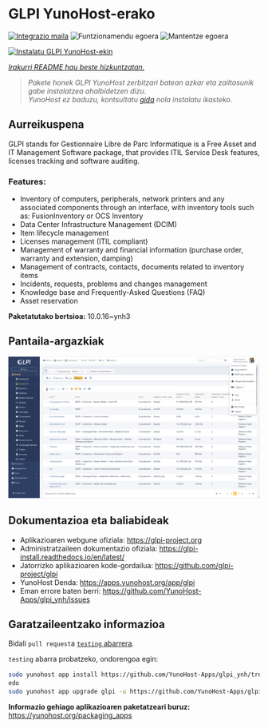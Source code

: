 <!--
Ohart ongi: README hau automatikoki sortu da <https://github.com/YunoHost/apps/tree/master/tools/readme_generator>ri esker
EZ editatu eskuz.
-->

# GLPI YunoHost-erako

[![Integrazio maila](https://dash.yunohost.org/integration/glpi.svg)](https://ci-apps.yunohost.org/ci/apps/glpi/) ![Funtzionamendu egoera](https://ci-apps.yunohost.org/ci/badges/glpi.status.svg) ![Mantentze egoera](https://ci-apps.yunohost.org/ci/badges/glpi.maintain.svg)

[![Instalatu GLPI YunoHost-ekin](https://install-app.yunohost.org/install-with-yunohost.svg)](https://install-app.yunohost.org/?app=glpi)

*[Irakurri README hau beste hizkuntzatan.](./ALL_README.md)*

> *Pakete honek GLPI YunoHost zerbitzari batean azkar eta zailtasunik gabe instalatzea ahalbidetzen dizu.*  
> *YunoHost ez baduzu, kontsultatu [gida](https://yunohost.org/install) nola instalatu ikasteko.*

## Aurreikuspena

GLPI stands for Gestionnaire Libre de Parc Informatique is a Free Asset and IT Management Software package, that provides ITIL Service Desk features, licenses tracking and software auditing.

### Features:

- Inventory of computers, peripherals, network printers and any associated components through an interface, with inventory tools such as: FusionInventory or OCS Inventory
- Data Center Infrastructure Management (DCIM)
- Item lifecycle management
- Licenses management (ITIL compliant)
- Management of warranty and financial information (purchase order, warranty and extension, damping)
- Management of contracts, contacts, documents related to inventory items
- Incidents, requests, problems and changes management
- Knowledge base and Frequently-Asked Questions (FAQ)
- Asset reservation


**Paketatutako bertsioa:** 10.0.16~ynh3

## Pantaila-argazkiak

![GLPI(r)en pantaila-argazkia](./doc/screenshots/screenshot.png)

## Dokumentazioa eta baliabideak

- Aplikazioaren webgune ofiziala: <https://glpi-project.org>
- Administratzaileen dokumentazio ofiziala: <https://glpi-install.readthedocs.io/en/latest/>
- Jatorrizko aplikazioaren kode-gordailua: <https://github.com/glpi-project/glpi>
- YunoHost Denda: <https://apps.yunohost.org/app/glpi>
- Eman errore baten berri: <https://github.com/YunoHost-Apps/glpi_ynh/issues>

## Garatzaileentzako informazioa

Bidali `pull request`a [`testing` abarrera](https://github.com/YunoHost-Apps/glpi_ynh/tree/testing).

`testing` abarra probatzeko, ondorengoa egin:

```bash
sudo yunohost app install https://github.com/YunoHost-Apps/glpi_ynh/tree/testing --debug
edo
sudo yunohost app upgrade glpi -u https://github.com/YunoHost-Apps/glpi_ynh/tree/testing --debug
```

**Informazio gehiago aplikazioaren paketatzeari buruz:** <https://yunohost.org/packaging_apps>
